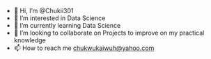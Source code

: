 - 👋 Hi, I’m @Chukii301
- 👀 I’m interested in Data Science
- 🌱 I’m currently learning Data Science
- 💞️ I’m looking to collaborate on Projects to improve on my practical knowledge 
- 📫 How to reach me chukwukaiwuh@yahoo.com

<!---
Chukii301/Chukii301 is a ✨ special ✨ repository because its `README.md` (this file) appears on your GitHub profile.
You can click the Preview link to take a look at your changes.
--->
